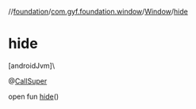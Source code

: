 //[foundation](../../../index.md)/[com.gyf.foundation.window](../index.md)/[Window](index.md)/[hide](hide.md)

# hide

[androidJvm]\

@[CallSuper](https://developer.android.com/reference/kotlin/androidx/annotation/CallSuper.html)

open fun [hide](hide.md)()